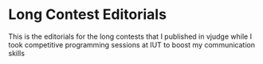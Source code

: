 # Long Contest Editorials

This is the editorials for the long contests that I published in vjudge while I took competitive programming sessions at IUT to boost my communication skills
